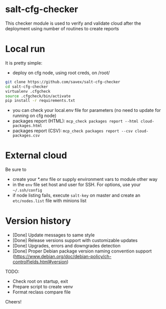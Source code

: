 # salt-cfg-checker
This checker module is used to verify and validate cloud
after the deployment using number of routines to create reports

# Local run
It is pretty simple: 
- deploy on cfg node, using root creds, on /root/
```bash
git clone https://github.com/savex/salt-cfg-checker
cd salt-cfg-checker
virtualenv .cfgcheck
source .cfgcheck/bin/activate
pip install -r requirements.txt
```
- you can check your local.env file for parameters (no need to update for running on cfg node)
- packages report (HTML): `mcp_check packages report --html cloud-packages.html`
- packages report (CSV): `mcp_check packages report --csv cloud-packages.csv`

# External cloud
Be sure to 
 - create your *.env file
   or supply environment vars to module other way
 - in the `env` file set host and user for SSH. 
   For options, use your `~/.ssh/config`
 - if node listing fails, execute `salt-key` on master 
   and create an `etc/nodes.list` file with minions list

# Version history
- [Done] Update messages to same style
- [Done] Release versions support with customizable updates
- [Done] Upgrades, errors and downgrades detection
- [Done] Proper Debian package version naming convention support (https://www.debian.org/doc/debian-policy/ch-controlfields.html#version)

TODO:
- Check root on startup, exit
- Prepare script to create venv
- Format reclass compare file


Cheers!
